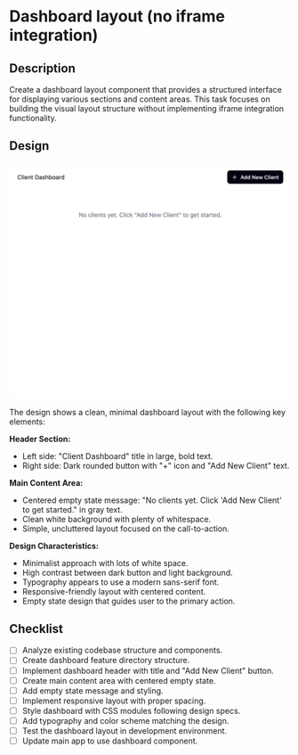 # Dashboard layout (no iframe integration)

## Description

Create a dashboard layout component that provides a structured interface for displaying various sections and content areas. This task focuses on building the visual layout structure without implementing iframe integration functionality.

## Design

![Dashboard design](./dashboard-layout.png)

The design shows a clean, minimal dashboard layout with the following key elements:

**Header Section:**

- Left side: "Client Dashboard" title in large, bold text.
- Right side: Dark rounded button with "+" icon and "Add New Client" text.

**Main Content Area:**

- Centered empty state message: "No clients yet. Click 'Add New Client' to get started." in gray text.
- Clean white background with plenty of whitespace.
- Simple, uncluttered layout focused on the call-to-action.

**Design Characteristics:**

- Minimalist approach with lots of white space.
- High contrast between dark button and light background.
- Typography appears to use a modern sans-serif font.
- Responsive-friendly layout with centered content.
- Empty state design that guides user to the primary action.

## Checklist

- [ ] Analyze existing codebase structure and components.
- [ ] Create dashboard feature directory structure.
- [ ] Implement dashboard header with title and "Add New Client" button.
- [ ] Create main content area with centered empty state.
- [ ] Add empty state message and styling.
- [ ] Implement responsive layout with proper spacing.
- [ ] Style dashboard with CSS modules following design specs.
- [ ] Add typography and color scheme matching the design.
- [ ] Test the dashboard layout in development environment.
- [ ] Update main app to use dashboard component.
